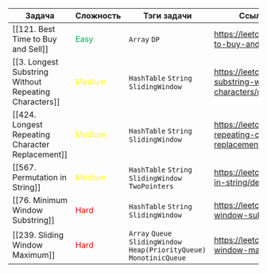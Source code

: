 | Задача                                                | Сложность                           | Тэги задачи                                                            | Ссылка на задачу в LeetCode                                                               |
| ----------------------------------------------------- | ----------------------------------- | ---------------------------------------------------------------------- | ----------------------------------------------------------------------------------------- |
| [[121. Best Time to Buy and Sell]]                    | <font color="#00b050">Easy</font>   | `Array` `DP`                                                           | https://leetcode.com/problems/best-time-to-buy-and-sell-stock/description/                |
| [[3. Longest Substring Without Repeating Characters]] | <font color="#ffff00">Medium</font> | `HashTable` `String` `SlidingWindow`                                   | https://leetcode.com/problems/longest-substring-without-repeating-characters/description/ |
| [[424. Longest Repeating Character Replacement]]      | <font color="#ffff00">Medium</font> | `HashTable` `String` `SlidingWindow`                                   | https://leetcode.com/problems/longest-repeating-character-replacement/description/        |
| [[567. Permutation in String]]                        | <font color="#ffff00">Medium</font> | `HashTable` `String` `SlidingWindow` `TwoPointers`                     | https://leetcode.com/problems/permutation-in-string/description/                          |
| [[76. Minimum Window Substring]]                      | <font color="#ff0000">Hard</font>   | `HashTable` `String` `SlidingWindow`                                   | https://leetcode.com/problems/minimum-window-substring/description/                       |
| [[239. Sliding Window Maximum]]                       | <font color="#ff0000">Hard</font>   | `Array` `Queue` `SlidingWindow` `Heap(PriorityQueue)` `MonotinicQueue` | https://leetcode.com/problems/sliding-window-maximum/description/                         |
